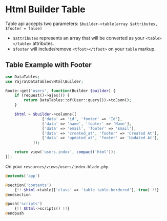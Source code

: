 # Html Builder Table

Table api accepts two parameters: `$builder->table(array $attributes, $footer = false)`
- `$attributes` represents an array that will be converted as your `<table></table>` attributes.
- `$footer` will include/remove `<tfoot></tfoot>` on your `table` markup.

<a name="example"></a>
## Table Example with Footer

```php
use DataTables;
use Yajra\DataTables\Html\Builder;

Route::get('users', function(Builder $builder) {
	if (request()->ajax()) {
        return DataTables::of(User::query())->toJson();
    }

	$html = $builder->columns([
	        	['data' => 'id', 'footer' => 'Id'],
		        ['data' => 'name', 'footer' => 'Name'],
		        ['data' => 'email', 'footer' => 'Email'],
		        ['data' => 'created_at', 'footer' => 'Created At'],
		        ['data' => 'updated_at', 'footer' => 'Updated At'],
	        ]);

	return view('users.index', compact('html'));
});
```

On your `resources/views/users/index.blade.php`.

```php
@extends('app')

@section('contents')
    {!! $html->table(['class' => 'table table-bordered'], true) !!}
@endsection

@push('scripts')
    {!! $html->scripts() !!}
@endpush
```
